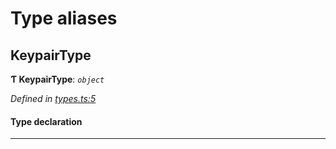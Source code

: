 

# Type aliases

<a id="keypairtype"></a>

##  KeypairType

**Ƭ KeypairType**: *`object`*

*Defined in [types.ts:5](https://github.com/polkadot-js/common/blob/c85a727/packages/util-crypto/src/types.ts#L5)*

#### Type declaration

___

